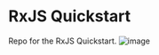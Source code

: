 # RxJS Quickstart
Repo for the RxJS Quickstart.
![image](https://cloud.githubusercontent.com/assets/1544557/23685335/bb612184-0360-11e7-9ce8-f541afa04ee5.png)
